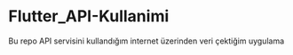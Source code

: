 # Flutter_API-Kullanimi
 Bu repo API servisini kullandığım internet üzerinden veri çektiğim uygulama
